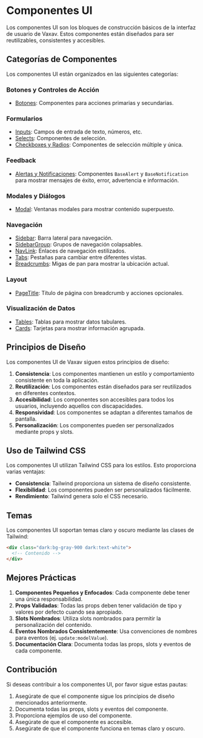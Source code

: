 # Componentes UI

Los componentes UI son los bloques de construcción básicos de la interfaz de usuario de Vaxav. Estos componentes están diseñados para ser reutilizables, consistentes y accesibles.

## Categorías de Componentes

Los componentes UI están organizados en las siguientes categorías:

### Botones y Controles de Acción

- [Botones](./buttons.md): Componentes para acciones primarias y secundarias.

### Formularios

- [Inputs](./forms.md): Campos de entrada de texto, números, etc.
- [Selects](./forms.md#select): Componentes de selección.
- [Checkboxes y Radios](./forms.md#checkbox-y-radio): Componentes de selección múltiple y única.

### Feedback

- [Alertas y Notificaciones](./feedback.md): Componentes `BaseAlert` y `BaseNotification` para mostrar mensajes de éxito, error, advertencia e información.

### Modales y Diálogos

- [Modal](./modals.md): Ventanas modales para mostrar contenido superpuesto.

### Navegación

- [Sidebar](./navigation.md#basesidebar): Barra lateral para navegación.
- [SidebarGroup](./navigation.md#basesidebargroup): Grupos de navegación colapsables.
- [NavLink](./navigation.md#basenavlink): Enlaces de navegación estilizados.
- [Tabs](./navigation.md#tabs): Pestañas para cambiar entre diferentes vistas.
- [Breadcrumbs](./navigation.md#basebreadcrumb): Migas de pan para mostrar la ubicación actual.

### Layout

- [PageTitle](./layout.md#basepagetitle): Título de página con breadcrumb y acciones opcionales.

### Visualización de Datos

- [Tables](./data-display.md#tables): Tablas para mostrar datos tabulares.
- [Cards](./data-display.md#cards): Tarjetas para mostrar información agrupada.

## Principios de Diseño

Los componentes UI de Vaxav siguen estos principios de diseño:

1. **Consistencia**: Los componentes mantienen un estilo y comportamiento consistente en toda la aplicación.
2. **Reutilización**: Los componentes están diseñados para ser reutilizados en diferentes contextos.
3. **Accesibilidad**: Los componentes son accesibles para todos los usuarios, incluyendo aquellos con discapacidades.
4. **Responsividad**: Los componentes se adaptan a diferentes tamaños de pantalla.
5. **Personalización**: Los componentes pueden ser personalizados mediante props y slots.

## Uso de Tailwind CSS

Los componentes UI utilizan Tailwind CSS para los estilos. Esto proporciona varias ventajas:

- **Consistencia**: Tailwind proporciona un sistema de diseño consistente.
- **Flexibilidad**: Los componentes pueden ser personalizados fácilmente.
- **Rendimiento**: Tailwind genera solo el CSS necesario.

## Temas

Los componentes UI soportan temas claro y oscuro mediante las clases de Tailwind:

```html
<div class="dark:bg-gray-900 dark:text-white">
  <!-- Contenido -->
</div>
```

## Mejores Prácticas

1. **Componentes Pequeños y Enfocados**: Cada componente debe tener una única responsabilidad.
2. **Props Validadas**: Todas las props deben tener validación de tipo y valores por defecto cuando sea apropiado.
3. **Slots Nombrados**: Utiliza slots nombrados para permitir la personalización del contenido.
4. **Eventos Nombrados Consistentemente**: Usa convenciones de nombres para eventos (ej. `update:modelValue`).
5. **Documentación Clara**: Documenta todas las props, slots y eventos de cada componente.

## Contribución

Si deseas contribuir a los componentes UI, por favor sigue estas pautas:

1. Asegúrate de que el componente sigue los principios de diseño mencionados anteriormente.
2. Documenta todas las props, slots y eventos del componente.
3. Proporciona ejemplos de uso del componente.
4. Asegúrate de que el componente es accesible.
5. Asegúrate de que el componente funciona en temas claro y oscuro.
